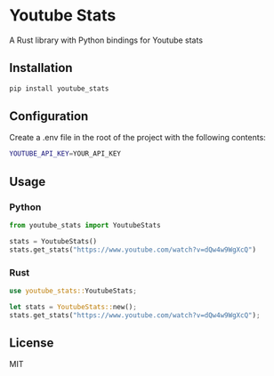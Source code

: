 # Youtube Stats

A Rust library with Python bindings for Youtube stats

## Installation

```bash
pip install youtube_stats
```

## Configuration

Create a .env file in the root of the project with the following contents:

```bash
YOUTUBE_API_KEY=YOUR_API_KEY
```

## Usage

### Python

```python
from youtube_stats import YoutubeStats

stats = YoutubeStats()
stats.get_stats("https://www.youtube.com/watch?v=dQw4w9WgXcQ")
```

### Rust

```rust
use youtube_stats::YoutubeStats;

let stats = YoutubeStats::new();
stats.get_stats("https://www.youtube.com/watch?v=dQw4w9WgXcQ");
```

## License

MIT
